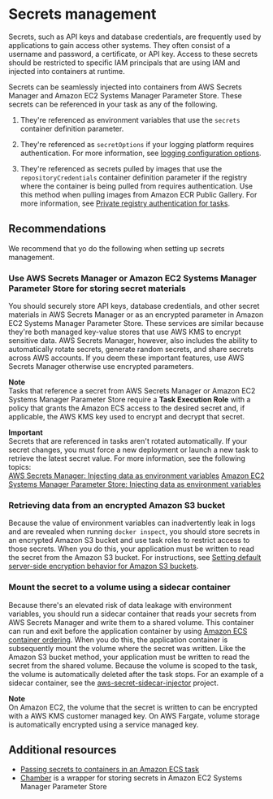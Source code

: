 # Secrets management<a name="security-secrets-management"></a>

Secrets, such as API keys and database credentials, are frequently used by applications to gain access other systems\. They often consist of a username and password, a certificate, or API key\. Access to these secrets should be restricted to specific IAM principals that are using IAM and injected into containers at runtime\.

Secrets can be seamlessly injected into containers from AWS Secrets Manager and Amazon EC2 Systems Manager Parameter Store\. These secrets can be referenced in your task as any of the following\.

1. They're referenced as environment variables that use the `secrets` container definition parameter\.

1. They're referenced as `secretOptions` if your logging platform requires authentication\. For more information, see [logging configuration options](https://docs.aws.amazon.com/AmazonECS/latest/APIReference/API_LogConfiguration.html#API_LogConfiguration_Contents)\.

1. They're referenced as secrets pulled by images that use the `repositoryCredentials` container definition parameter if the registry where the container is being pulled from requires authentication\. Use this method when pulling images from Amazon ECR Public Gallery\. For more information, see [Private registry authentication for tasks](https://docs.aws.amazon.com/AmazonECS/latest/developerguide/private-auth.html)\.

## Recommendations<a name="security-secrets-management-recommendations"></a>

We recommend that yo do the following when setting up secrets management\.

### Use AWS Secrets Manager or Amazon EC2 Systems Manager Parameter Store for storing secret materials<a name="security-secrets-management-recommendations-storing-secret-materials"></a>

You should securely store API keys, database credentials, and other secret materials in AWS Secrets Manager or as an encrypted parameter in Amazon EC2 Systems Manager Parameter Store\. These services are similar because they're both managed key\-value stores that use AWS KMS to encrypt sensitive data\. AWS Secrets Manager, however, also includes the ability to automatically rotate secrets, generate random secrets, and share secrets across AWS accounts\. If you deem these important features, use AWS Secrets Manager otherwise use encrypted parameters\.

**Note**  
Tasks that reference a secret from AWS Secrets Manager or Amazon EC2 Systems Manager Parameter Store require a **Task Execution Role** with a policy that grants the Amazon ECS access to the desired secret and, if applicable, the AWS KMS key used to encrypt and decrypt that secret\. 

**Important**  
Secrets that are referenced in tasks aren't rotated automatically\. If your secret changes, you must force a new deployment or launch a new task to retrieve the latest secret value\. For more information, see the following topics:  
[AWS Secrets Manager: Injecting data as environment variables](https://docs.aws.amazon.com/AmazonECS/latest/developerguide/specifying-sensitive-data-secrets.html#secrets-envvar)
[Amazon EC2 Systems Manager Parameter Store: Injecting data as environment variables](https://docs.aws.amazon.com/AmazonECS/latest/developerguide/specifying-sensitive-data-secrets.html#secrets-logconfig)

### Retrieving data from an encrypted Amazon S3 bucket<a name="security-secrets-management-recommendations-encrypted-s3-buckets"></a>

Because the value of environment variables can inadvertently leak in logs and are revealed when running `docker inspect`, you should store secrets in an encrypted Amazon S3 bucket and use task roles to restrict access to those secrets\. When you do this, your application must be written to read the secret from the Amazon S3 bucket\. For instructions, see [Setting default server\-side encryption behavior for Amazon S3 buckets](https://docs.aws.amazon.com/AmazonS3/latest/userguide/bucket-encryption.html)\.

### Mount the secret to a volume using a sidecar container<a name="security-secrets-management-recommendations-mount-secret-volumes"></a>

Because there's an elevated risk of data leakage with environment variables, you should run a sidecar container that reads your secrets from AWS Secrets Manager and write them to a shared volume\. This container can run and exit before the application container by using [Amazon ECS container ordering](https://docs.aws.amazon.com/AmazonECS/latest/APIReference/API_ContainerDependency.html)\. When you do this, the application container is subsequently mount the volume where the secret was written\. Like the Amazon S3 bucket method, your application must be written to read the secret from the shared volume\. Because the volume is scoped to the task, the volume is automatically deleted after the task stops\. For an example of a sidecar container, see the [aws\-secret\-sidecar\-injector](https://github.com/aws-samples/aws-secret-sidecar-injector/blob/master/ecs-task-def/task-def.json) project\.

**Note**  
On Amazon EC2, the volume that the secret is written to can be encrypted with a AWS KMS customer managed key\. On AWS Fargate, volume storage is automatically encrypted using a service managed key\. 

## Additional resources<a name="security-secrets-management-resources"></a>
+ [Passing secrets to containers in an Amazon ECS task](https://aws.amazon.com/premiumsupport/knowledge-center/ecs-data-security-container-task/)
+ [Chamber](https://github.com/segmentio/chamber) is a wrapper for storing secrets in Amazon EC2 Systems Manager Parameter Store